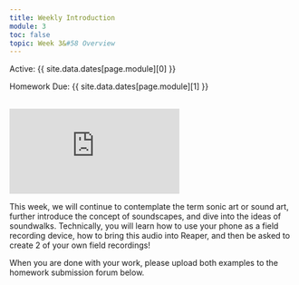 ```yaml
---
title: Weekly Introduction
module: 3
toc: false
topic: Week 3&#58 Overview
---
```



Active: {{ site.data.dates[page.module][0] }}

Homework Due: {{ site.data.dates[page.module][1] }}


<br />

<div class="embed-responsive embed-responsive-16by9"><iframe class="embed-responsive-item" src="https://www.youtube.com/embed/lTTb0M_oZTI" frameborder="0" allow="accelerometer; autoplay; encrypted-media; gyroscope; picture-in-picture" allowfullscreen></iframe></div>

This week, we will continue to contemplate the term sonic art or sound art, further introduce the concept of soundscapes, and dive into the ideas of soundwalks. Technically, you will learn how to use your phone as a field recording device, how to bring this audio into Reaper, and then be asked to create 2 of your own field recordings!

When you are done with your work, please upload both examples to the homework submission forum below.
